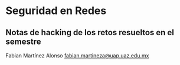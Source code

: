 # Seguridad  en Redes
## Notas de hacking de los retos resueltos en el semestre

Fabian Martínez Alonso
fabian.martineza@uap.uaz.edu.mx

